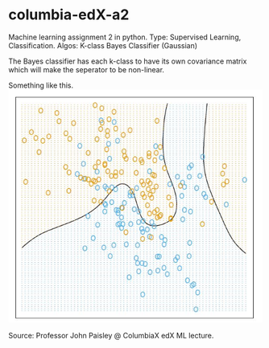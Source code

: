 # columbia-edX-a2
Machine learning assignment 2 in python.
Type: Supervised Learning, Classification.
Algos: K-class Bayes Classifier (Gaussian)

The Bayes classifier has each k-class to have its own covariance matrix which will make
the seperator to be non-linear.

Something like this.
![alt text](https://github.com/frogger21/columbia-edX-a2/blob/master/edx3.JPG)

Source: Professor John Paisley @ ColumbiaX edX ML lecture.
